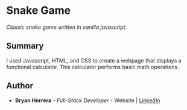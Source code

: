 # Snake Game

*Classic snake game written in vanilla javascript.*

<!-- Try it [here](https://bcherrera14.github.io/calculator-app/) -->

<!-- <img src="./Calculator.PNG" alt="alt text" width="250px"> -->

## Summary

I used Javascript, HTML, and CSS to create a webpage that displays a functional calculator. This calculator performs basic math operations.

## Author

* **Bryan Herrera** - *Full-Stack Developer* - Website | [LinkedIn](https://www.linkedin.com/in/herrerabryan/)  